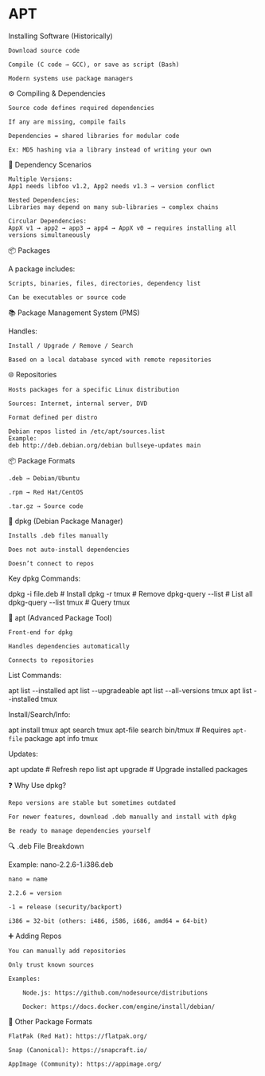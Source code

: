 # APT

 Installing Software (Historically)

    Download source code

    Compile (C code → GCC), or save as script (Bash)

    Modern systems use package managers

⚙️ Compiling & Dependencies

    Source code defines required dependencies

    If any are missing, compile fails

    Dependencies = shared libraries for modular code

    Ex: MD5 hashing via a library instead of writing your own

🔄 Dependency Scenarios

    Multiple Versions:
    App1 needs libfoo v1.2, App2 needs v1.3 → version conflict

    Nested Dependencies:
    Libraries may depend on many sub-libraries → complex chains

    Circular Dependencies:
    AppX v1 → app2 → app3 → app4 → AppX v0 → requires installing all versions simultaneously

📦 Packages

A package includes:

    Scripts, binaries, files, directories, dependency list

    Can be executables or source code

📚 Package Management System (PMS)

Handles:

    Install / Upgrade / Remove / Search

    Based on a local database synced with remote repositories

🌐 Repositories

    Hosts packages for a specific Linux distribution

    Sources: Internet, internal server, DVD

    Format defined per distro

    Debian repos listed in /etc/apt/sources.list
    Example:
    deb http://deb.debian.org/debian bullseye-updates main

📦 Package Formats

    .deb → Debian/Ubuntu

    .rpm → Red Hat/CentOS

    .tar.gz → Source code

🧰 dpkg (Debian Package Manager)

    Installs .deb files manually

    Does not auto-install dependencies

    Doesn’t connect to repos

Key dpkg Commands:

dpkg -i file.deb            # Install
dpkg -r tmux                # Remove
dpkg-query --list           # List all
dpkg-query --list tmux      # Query tmux

🔧 apt (Advanced Package Tool)

    Front-end for dpkg

    Handles dependencies automatically

    Connects to repositories

List Commands:

apt list --installed
apt list --upgradeable
apt list --all-versions tmux
apt list --installed tmux

Install/Search/Info:

apt install tmux
apt search tmux
apt-file search bin/tmux     # Requires `apt-file` package
apt info tmux

Updates:

apt update     # Refresh repo list
apt upgrade    # Upgrade installed packages

❓ Why Use dpkg?

    Repo versions are stable but sometimes outdated

    For newer features, download .deb manually and install with dpkg

    Be ready to manage dependencies yourself

🔍 .deb File Breakdown

Example: nano-2.2.6-1.i386.deb

    nano = name

    2.2.6 = version

    -1 = release (security/backport)

    i386 = 32-bit (others: i486, i586, i686, amd64 = 64-bit)

➕ Adding Repos

    You can manually add repositories

    Only trust known sources

    Examples:

        Node.js: https://github.com/nodesource/distributions

        Docker: https://docs.docker.com/engine/install/debian/

🧩 Other Package Formats

    FlatPak (Red Hat): https://flatpak.org/

    Snap (Canonical): https://snapcraft.io/

    AppImage (Community): https://appimage.org/
